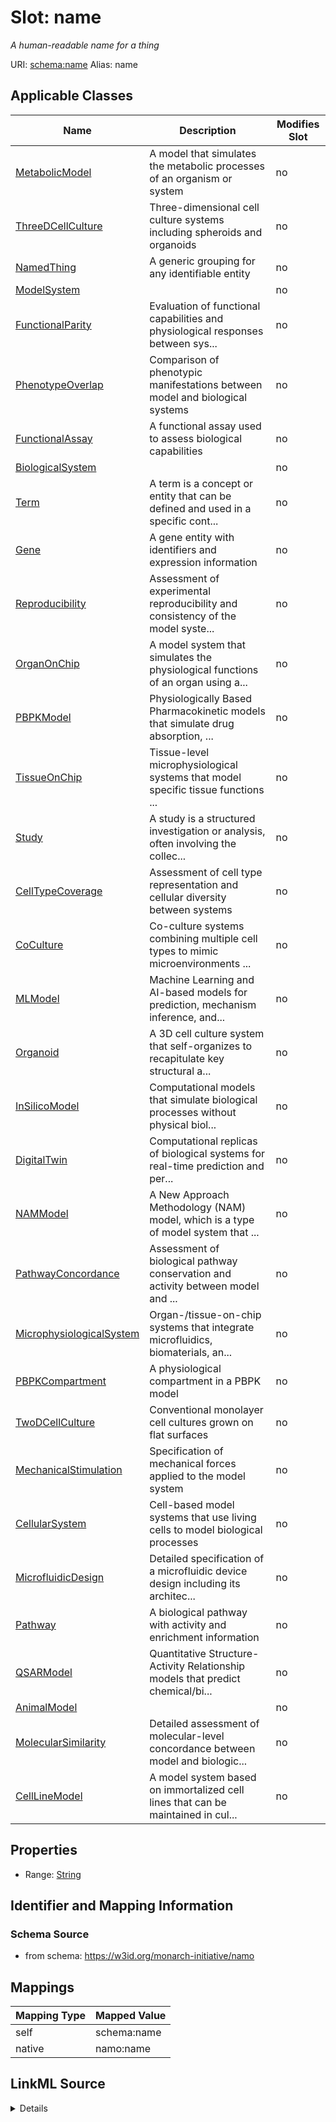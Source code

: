 

# Slot: name 


_A human-readable name for a thing_





URI: [schema:name](http://schema.org/name)
Alias: name

<!-- no inheritance hierarchy -->





## Applicable Classes

| Name | Description | Modifies Slot |
| --- | --- | --- |
| [MetabolicModel](MetabolicModel.md) | A model that simulates the metabolic processes of an organism or system |  no  |
| [ThreeDCellCulture](ThreeDCellCulture.md) | Three-dimensional cell culture systems including spheroids and organoids |  no  |
| [NamedThing](NamedThing.md) | A generic grouping for any identifiable entity |  no  |
| [ModelSystem](ModelSystem.md) |  |  no  |
| [FunctionalParity](FunctionalParity.md) | Evaluation of functional capabilities and physiological responses between sys... |  no  |
| [PhenotypeOverlap](PhenotypeOverlap.md) | Comparison of phenotypic manifestations between model and biological systems |  no  |
| [FunctionalAssay](FunctionalAssay.md) | A functional assay used to assess biological capabilities |  no  |
| [BiologicalSystem](BiologicalSystem.md) |  |  no  |
| [Term](Term.md) | A term is a concept or entity that can be defined and used in a specific cont... |  no  |
| [Gene](Gene.md) | A gene entity with identifiers and expression information |  no  |
| [Reproducibility](Reproducibility.md) | Assessment of experimental reproducibility and consistency of the model syste... |  no  |
| [OrganOnChip](OrganOnChip.md) | A model system that simulates the physiological functions of an organ using a... |  no  |
| [PBPKModel](PBPKModel.md) | Physiologically Based Pharmacokinetic models that simulate drug  absorption, ... |  no  |
| [TissueOnChip](TissueOnChip.md) | Tissue-level microphysiological systems that model specific tissue functions ... |  no  |
| [Study](Study.md) | A study is a structured investigation or analysis, often involving the collec... |  no  |
| [CellTypeCoverage](CellTypeCoverage.md) | Assessment of cell type representation and cellular diversity between systems |  no  |
| [CoCulture](CoCulture.md) | Co-culture systems combining multiple cell types to mimic  microenvironments ... |  no  |
| [MLModel](MLModel.md) | Machine Learning and AI-based models for prediction, mechanism inference, and... |  no  |
| [Organoid](Organoid.md) | A 3D cell culture system that self-organizes to recapitulate key structural a... |  no  |
| [InSilicoModel](InSilicoModel.md) | Computational models that simulate biological processes without physical biol... |  no  |
| [DigitalTwin](DigitalTwin.md) | Computational replicas of biological systems for real-time prediction and per... |  no  |
| [NAMModel](NAMModel.md) | A New Approach Methodology (NAM) model, which is a type of model system that ... |  no  |
| [PathwayConcordance](PathwayConcordance.md) | Assessment of biological pathway conservation and activity between model and ... |  no  |
| [MicrophysiologicalSystem](MicrophysiologicalSystem.md) | Organ-/tissue-on-chip systems that integrate microfluidics, biomaterials,  an... |  no  |
| [PBPKCompartment](PBPKCompartment.md) | A physiological compartment in a PBPK model |  no  |
| [TwoDCellCulture](TwoDCellCulture.md) | Conventional monolayer cell cultures grown on flat surfaces |  no  |
| [MechanicalStimulation](MechanicalStimulation.md) | Specification of mechanical forces applied to the model system |  no  |
| [CellularSystem](CellularSystem.md) | Cell-based model systems that use living cells to model biological processes |  no  |
| [MicrofluidicDesign](MicrofluidicDesign.md) | Detailed specification of a microfluidic device design including its architec... |  no  |
| [Pathway](Pathway.md) | A biological pathway with activity and enrichment information |  no  |
| [QSARModel](QSARModel.md) | Quantitative Structure-Activity Relationship models that predict  chemical/bi... |  no  |
| [AnimalModel](AnimalModel.md) |  |  no  |
| [MolecularSimilarity](MolecularSimilarity.md) | Detailed assessment of molecular-level concordance between model and biologic... |  no  |
| [CellLineModel](CellLineModel.md) | A model system based on immortalized cell lines that can be maintained in cul... |  no  |






## Properties

* Range: [String](String.md)




## Identifier and Mapping Information






### Schema Source


* from schema: https://w3id.org/monarch-initiative/namo




## Mappings

| Mapping Type | Mapped Value |
| ---  | ---  |
| self | schema:name |
| native | namo:name |




## LinkML Source

<details>
```yaml
name: name
description: A human-readable name for a thing
from_schema: https://w3id.org/monarch-initiative/namo
rank: 1000
slot_uri: schema:name
alias: name
domain_of:
- NamedThing
range: string

```
</details>